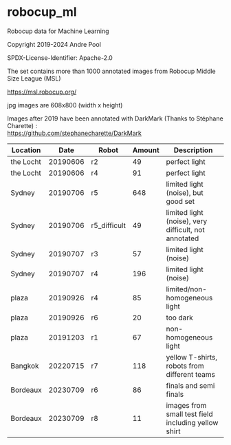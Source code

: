 # robocup_ml
Robocup data for Machine Learning

Copyright 2019-2024 Andre Pool

SPDX-License-Identifier: Apache-2.0

The set contains more than 1000 annotated images from Robocup Middle Size League (MSL)

https://msl.robocup.org/

jpg images are 608x800 (width x height)

Images after 2019 have been annotated with DarkMark (Thanks to Stéphane Charette) :<br>
https://github.com/stephanecharette/DarkMark

| Location  |   Date   |     Robot    |Amount| Description                                          |
|-----------|----------|--------------|------|------------------------------------------------------|
| the Locht | 20190606 | r2           |   49 | perfect light                                        | 
| the Locht | 20190606 | r4           |   91 | perfect light                                        |
| Sydney    | 20190706 | r5           |  648 | limited light (noise), but good set                  |
| Sydney    | 20190706 | r5_difficult |   49 | limited light (noise), very difficult, not annotated |
| Sydney    | 20190707 | r3           |   57 | limited light (noise)                                |
| Sydney    | 20190707 | r4           |  196 | limited light (noise)                                |
| plaza     | 20190926 | r4           |   85 | limited/non-homogeneous light                        |
| plaza     | 20190926 | r6           |   20 | too dark                                             |
| plaza     | 20191203 | r1           |   67 | non-homogeneous light                                |
| Bangkok   | 20220715 | r7           |  118 | yellow T-shirts, robots from different teams         |
| Bordeaux  | 20230709 | r6           |   86 | finals and semi finals                               |
| Bordeaux  | 20230709 | r8           |   11 | images from small test field including yellow shirt  |

